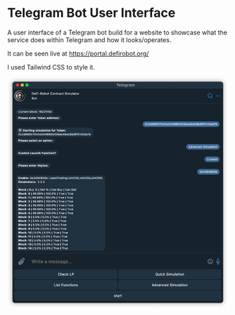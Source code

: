 # Telegram Bot User Interface
A user interface of a Telegram bot build for a website to showcase what the service does within Telegram and how it looks/operates.

It can be seen live at https://portal.defirobot.org/

I used Tailwind CSS to style it.

![Screenshot](Screenshot-TG-Bot-UI.png)
